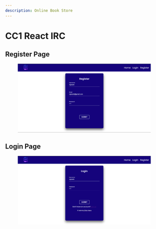 ```yaml
---
description: Online Book Store
---
```


# CC1 React IRC

## Register Page

<figure><img src=".gitbook/assets/Register.png" alt=""><figcaption></figcaption></figure>

## Login Page

<figure><img src=".gitbook/assets/Login.png" alt=""><figcaption></figcaption></figure>
